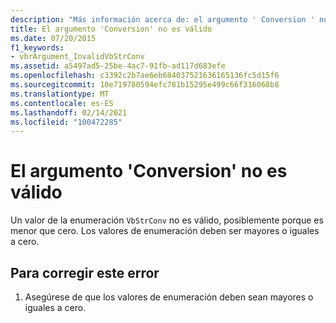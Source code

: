 ```yaml
---
description: "Más información acerca de: el argumento ' Conversion ' no es válido"
title: El argumento 'Conversion' no es válido
ms.date: 07/20/2015
f1_keywords:
- vbrArgument_InvalidVbStrConv
ms.assetid: a5497ad5-25be-4ac7-91fb-ad117d683efe
ms.openlocfilehash: c3392c2b7ae6eb684037521636165136fc5d15f6
ms.sourcegitcommit: 10e719780594efc781b15295e499c66f316068b8
ms.translationtype: MT
ms.contentlocale: es-ES
ms.lasthandoff: 02/14/2021
ms.locfileid: "100472285"
---
```

# <a name="argument-conversion-is-not-valid"></a>El argumento 'Conversion' no es válido

Un valor de la enumeración `VbStrConv` no es válido, posiblemente porque es menor que cero. Los valores de enumeración deben ser mayores o iguales a cero.  
  
## <a name="to-correct-this-error"></a>Para corregir este error  
  
1. Asegúrese de que los valores de enumeración deben sean mayores o iguales a cero.
